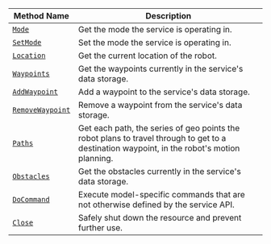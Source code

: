 <!-- prettier-ignore -->
Method Name | Description
----------- | -----------
[`Mode`](/platform/build/configure/services/navigation/#mode) | Get the mode the service is operating in.
[`SetMode`](/platform/build/configure/services/navigation/#setmode) | Set the mode the service is operating in.
[`Location`](/platform/build/configure/services/navigation/#location) | Get the current location of the robot.
[`Waypoints`](/platform/build/configure/services/navigation/#waypoints) | Get the waypoints currently in the service's data storage.
[`AddWaypoint`](/platform/build/configure/services/navigation/#addwaypoint) | Add a waypoint to the service's data storage.
[`RemoveWaypoint`](/platform/build/configure/services/navigation/#removewaypoint) | Remove a waypoint from the service's data storage.
[`Paths`](/platform/build/configure/services/navigation/#paths) | Get each path, the series of geo points the robot plans to travel through to get to a destination waypoint, in the robot's motion planning.
[`Obstacles`](/platform/build/configure/services/navigation/#obstacles) | Get the obstacles currently in the service's data storage.
[`DoCommand`](/platform/build/configure/services/navigation/#docommand) | Execute model-specific commands that are not otherwise defined by the service API.
[`Close`](/platform/build/configure/services/navigation/#close) | Safely shut down the resource and prevent further use.
